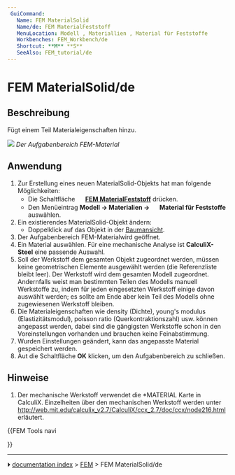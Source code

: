```yaml
---
 GuiCommand:
   Name: FEM MaterialSolid
   Name/de: FEM MaterialFeststoff
   MenuLocation: Modell , Materiallien , Material für Feststoffe
   Workbenches: FEM_Workbench/de
   Shortcut: **M** **S**
   SeeAlso: FEM_tutorial/de
---
```


# FEM MaterialSolid/de



## Beschreibung

Fügt einem Teil Materialeigenschaften hinzu.

![](images/FEMMaterialSolidProperties.png ) 
*Der Aufgabenbereich FEM-Material*



## Anwendung

1.  Zur Erstellung eines neuen MaterialSolid-Objekts hat man folgende Möglichkeiten:
    -   Die Schaltfläche **<img src="images/FEM_MaterialSolid.svg" width=16px> [FEM MaterialFeststoff](FEM_MaterialSolid/de.md)** drücken.
    -   Den Menüeintrag **Modell → Materialien → <img src="images/FEM_MaterialSolid.svg" width=16px> Material für Feststoffe** auswählen.
2.  Ein existierendes MaterialSolid-Objekt ändern:
    -   Doppelklick auf das Objekt in der [Baumansicht](Tree_view/de.md).
3.  Der Aufgabenbereich FEM-Materialwird geöffnet.
4.  Ein Material auswählen. Für eine mechanische Analyse ist **CalculiX-Steel** eine passende Auswahl.
5.  Soll der Werkstoff dem gesamten Objekt zugeordnet werden, müssen keine geometrischen Elemente ausgewählt werden (die Referenzliste bleibt leer). Der Werkstoff wird dem gesamten Modell zugeordnet. Andernfalls weist man bestimmten Teilen des Modells manuell Werkstoffe zu, indem für jeden eingesetzten Werkstoff einige davon auswählt werden; es sollte am Ende aber kein Teil des Modells ohne zugewiesenen Werkstoff bleiben.
6.  Die Materialeigenschaften wie density (Dichte), young\'s modulus (Elastizitätsmodul), poisson ratio (Querkontraktionszahl) usw. können angepasst werden, dabei sind die gängigsten Werkstoffe schon in den Voreinstellungen vorhanden und brauchen keine Feinabstimmung.
7.  Wurden Einstellungen geändert, kann das angepasste Material gespeichert werden.
8.  Aut die Schaltfläche **OK** klicken, um den Aufgabenbereich zu schließen.



## Hinweise

1.  Der mechanische Werkstoff verwendet die \*MATERIAL Karte in CalculiX. Einzelheiten über den mechanischen Werkstoff werden unter <http://web.mit.edu/calculix_v2.7/CalculiX/ccx_2.7/doc/ccx/node216.html> erläutert.





{{FEM Tools navi

}}



---
⏵ [documentation index](../README.md) > [FEM](Category_FEM.md) > FEM MaterialSolid/de
